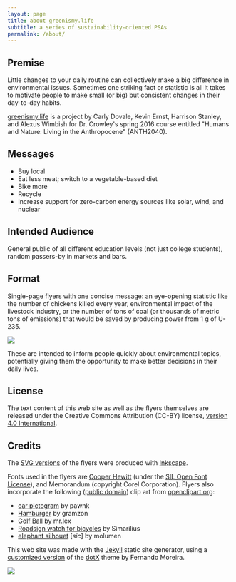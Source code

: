 ```yaml
---
layout: page
title: about greenismy.life
subtitle: a series of sustainability-oriented PSAs
permalink: /about/
---
```


## Premise
Little changes to your daily routine can collectively make a big difference in
environmental issues. Sometimes one striking fact or statistic is all it takes
to motivate people to make small (or big) but consistent changes in their
day-to-day habits.

[greenismy.life](/) is a project by Carly Dovale, Kevin Ernst, Harrison
Stanley, and Alexus Wimbish for Dr. Crowley's spring 2016 course entitled
"Humans and Nature: Living in the Anthropocene" (ANTH2040).

## Messages

* Buy local
* Eat less meat; switch to a vegetable-based diet
* Bike more
* Recycle
* Increase support for zero-carbon energy sources like solar, wind, and nuclear

## Intended Audience
General public of all different education levels (not just college students),
random passers-by in markets and bars.

## Format

Single-page flyers with one concise message: an eye-opening statistic like the
number of chickens killed every year, environmental impact of the livestock
industry, or the number of tons of coal (or thousands of metric tons of
emissions) that would be saved by producing power from 1 g of U-235.

[![](/assets/img/telford_st.jpg)](/assets/img/telford_st.jpg)

These are intended to inform people quickly about environmental topics,
potentially giving them the opportunity to make better decisions in their daily
lives.

## License
The text content of this web site as well as the flyers themselves are released
under the Creative Commons Attribution (CC-BY) license, [version 4.0
International][ccby].

## Credits
The [SVG versions](/flyers) of the flyers were produced with [Inkscape][].

Fonts used in the flyers are [Cooper Hewitt][ch] (under the [SIL Open Font
License][sil]), and Memorandum (copyright Corel Corporation). Flyers also
incorporate the following ([public domain][cc0]) clip art from [openclipart.org](https://openclipart.org):

* [car pictogram](https://openclipart.org/detail/122965/car-pictogram) by
  pawnk
* [Hamburger](https://openclipart.org/detail/26558/hamburger) by gramzon
* [Golf Ball](https://openclipart.org/detail/122965/car-pictogram) by mr.lex
* [Roadsign watch for bicycles](https://openclipart.org/detail/30253/roadsign-watch-for-bicycles)
  by Simarilius
* [elephant silhouet](https://openclipart.org/detail/855/elephant-silhouet)
  [_sic_] by molumen

This web site was made with the [Jekyll][] static site generator, using a
[customized version][gh] of the [dotX][] theme by Fernando Moreira.

![](/assets/img/kitten_and_baby_owl.jpg)

[ccby]: https://creativecommons.org/licenses/by/4.0/
[jekyll]: https://jekyllrb.com/
[gh]: https://github.com/ernstki/greenismylife
[dotx]: https://github.com/nandomoreirame/dotX
[inkscape]: https://inkscape.org
[cc0]: http://creativecommons.org/publicdomain/zero/1.0/
[ch]: https://www.fontsquirrel.com/fonts/cooper-hewitt
[sil]: https://www.fontsquirrel.com/license/cooper-hewitt
